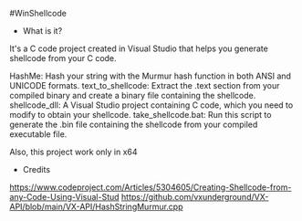 #WinShellcode

- What is it?

It's a C code project created in Visual Studio that helps you generate shellcode from your C code.

HashMe: Hash your string with the Murmur hash function in both ANSI and UNICODE formats.
text_to_shellcode: Extract the .text section from your compiled binary and create a binary file containing the shellcode.
shellcode_dll: A Visual Studio project containing C code, which you need to modify to obtain your shellcode.
take_shellcode.bat: Run this script to generate the .bin file containing the shellcode from your compiled executable file.

Also, this project work only in x64

- Credits

https://www.codeproject.com/Articles/5304605/Creating-Shellcode-from-any-Code-Using-Visual-Stud
https://github.com/vxunderground/VX-API/blob/main/VX-API/HashStringMurmur.cpp
